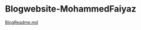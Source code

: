 # Blogwebsite-MohammedFaiyaz
[BlogReadme.md](https://github.com/user-attachments/files/15748709/BlogReadme.md)
